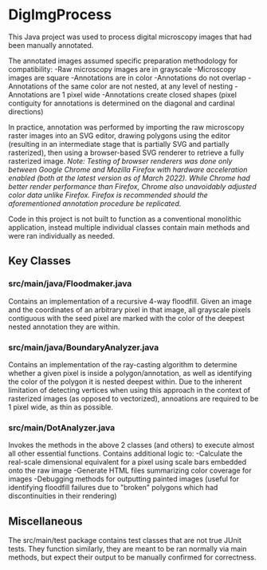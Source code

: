 # DigImgProcess
This Java project was used to process digital microscopy images that had been manually annotated. 

The annotated images assumed specific preparation methodology for compatibility:
-Raw microscopy images are in grayscale
-Microscopy images are square 
-Annotations are in color
-Annotations do not overlap
-Annotations of the same color are not nested, at any level of nesting
-Annotations are 1 pixel wide
-Annotations create closed shapes (pixel contiguity for annotations is determined on the diagonal and cardinal directions)

In practice, annotation was performed by importing the raw microscopy raster images into an SVG editor, drawing polygons using the editor (resulting in an intermediate stage that is partially SVG and partially rasterized), then using a browser-based SVG renderer to retrieve a fully rasterized image. 
*Note: Testing of browser renderers was done only between Google Chrome and Mozilla Firefox with hardware acceleration enabled (both at the latest version as of March 2022). While Chrome had better render performance than Firefox, Chrome also unavoidably adjusted color data unlike Firefox. Firefox is recommended should the aforementioned annotation procedure be replicated.*

Code in this project is not built to function as a conventional monolithic application, instead multiple individual classes contain main methods and were ran individually as needed.

## Key Classes

### src/main/java/Floodmaker.java
Contains an implementation of a recursive 4-way floodfill. Given an image and the coordinates of an arbitrary pixel in that image, all grayscale pixels contiguous with the seed pixel are marked with the color of the deepest nested annotation they are within.

### src/main/java/BoundaryAnalyzer.java
Contains an implementation of the ray-casting algorithm to determine whether a given pixel is inside a polygon/annotation, as well as identifying the color of the polygon it is nested deepest within. Due to the inherent limitation of detecting vertices when using this approach in the context of rasterized images (as opposed to vectorized), annoations are required to be 1 pixel wide, as thin as possible.

### src/main/DotAnalyzer.java
Invokes the methods in the above 2 classes (and others) to execute almost all other essential functions. Contains additional logic to:
-Calculate the real-scale dimensional equivalent for a pixel using scale bars embedded onto the raw image
-Generate HTML files summarizing color coverage for images
-Debugging methods for outputting painted images (useful for identifying floodfill failures due to "broken" polygons which had discontinuities in their rendering)

## Miscellaneous
The src/main/test package contains test classes that are not true JUnit tests. They function similarly, they are meant to be ran normally via main methods, but expect their output to be manually confirmed for correctness. 